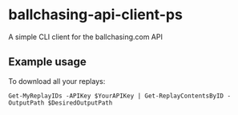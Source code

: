 # ballchasing-api-client-ps
A simple CLI client for the ballchasing.com API

## Example usage

To download all your replays:

`Get-MyReplayIDs -APIKey $YourAPIKey | Get-ReplayContentsByID -OutputPath $DesiredOutputPath`
